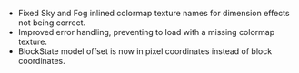 - Fixed Sky and Fog inlined colormap texture names for dimension effects not being correct.
- Improved error handling, preventing to load with a missing colormap texture.
- BlockState model offset is now in pixel coordinates instead of block coordinates.